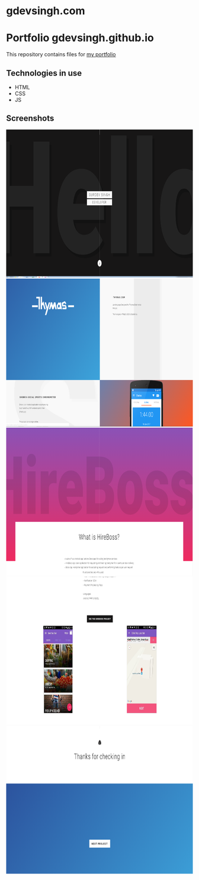 # gdevsingh.com

Portfolio gdevsingh.github.io
===================================

This repository contains files for [my portfolio][1]

[1]: https://gdevsingh.github.io


Technologies in use
--------------------

- HTML
- CSS
- JS

Screenshots
-----------

<img src="img/screenshots/scrnsht1.PNG" height="400" alt="Screenshot"/> <img src="img/screenshots/scrnsht2.PNG" height="400" alt="Screenshot"/><br>
<img src="img/screenshots/scrnsht3.PNG" height="400" alt="Screenshot"/><img src="img/screenshots/scrnsht4.PNG" height="400" alt="Screenshot"/><br>
<img src="img/screenshots/scrnsht5.PNG" height="400" alt="Screenshot"/>
